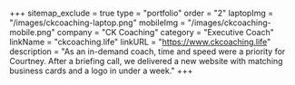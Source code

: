 +++
sitemap_exclude = true
type = "portfolio"
order = "2"
laptopImg = "/images/ckcoaching-laptop.png"
mobileImg = "/images/ckcoaching-mobile.png"
company = "CK Coaching"
category = "Executive Coach"
linkName = "ckcoaching.life"
linkURL = "https://www.ckcoaching.life"
description = "As an in-demand coach, time and speed were a priority for Courtney. After a briefing call, we delivered a new website with matching business cards and a logo in under a week."
+++
